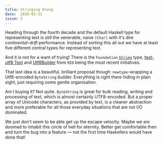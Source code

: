 ```yaml
---
title: Stringing Along
date:  2020-03-31
issue: 5
---
```


Heading through the fourth decade and the default Haskell type for representing
text is _still_ the venerable, naive `[Char]` with it's dire _continental-drift_
performance. Instead of sorting this all out we have at least five different
central types for representing text.

And it is not for a want of trying! There is the `Foundation`
[`String`](https://hackage.haskell.org/package/foundation-0.0.25/docs/Foundation-String.html#t:String)
type, [text-utf8 Text](https://hackage.haskell.org/package/text-utf8) and
[Utf8Builder](https://hackage.haskell.org/package/rio-0.1.14.1/docs/RIO.html#t:Utf8Builder)
from `RIO` being the most recent initiatives.

That last idea is a beautiful, brilliant proposal though: `newtype`-wrapping a
Utf8-encoded `ByteString` builder. Everything is right there hiding in
plain sight, just requiring some gentle organisation.

Am I buying it? Not quite. `ByteString` is great for bulk reading, writing and
processing of text, which is almost certainly UTF8-encoded. But a proper array
of Unicode characters, as provided by text, is a cleaner abstraction and more
preferable for all those everyday situations that are not I/O dominated.

We just don't seem to be able get up the escape velocity. Maybe we are doomed to
inhabit this circle of hell for eternity. Better get comfortable then and turn
the bug into a feature &mdash; not the first time Haskellers would have done
that!
